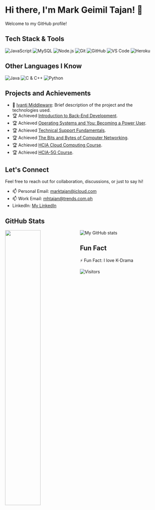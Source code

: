# Hi there, I'm Mark Geimil Tajan! 👋

Welcome to my GitHub profile!

## Tech Stack & Tools

![JavaScript](https://img.shields.io/badge/-JavaScript-eed718?style=flat&logo=javascript&logoColor=ffffff)
![MySQL](https://img.shields.io/badge/-MySQL-F29111?style=flat&logo=mysql&logoColor=FFFFFF)
![Node.js](https://img.shields.io/badge/-Node.js-3C873A?style=flat&logo=Node.js&logoColor=white)
![Git](http://img.shields.io/badge/-Git-F1502F?style=flat&logo=git&logoColor=FFFFFF)
![GitHub](http://img.shields.io/badge/-Github-000000?style=flat&logo=github&logoColor=FFFFFF)
![VS Code](http://img.shields.io/badge/-VS%20Code-007ACC?style=flat&logo=visual%20studio%20code&logoColor=white)
![Heroku](http://img.shields.io/badge/-Heroku-430098?style=flat&logo=heroku&logoColor=white)

## Other Languages I Know

![Java](http://img.shields.io/badge/-Java-F89820?style=flat&logo=java&logoColor=white)
![C & C++](https://img.shields.io/badge/-C%20&%20C++-659ad2?style=flat&logo=c%2B%2B&logoColor=ffffff)
![Python](https://img.shields.io/badge/-Python-black?style=flat&logo=python&logoColor=white)

## Projects and Achievements

- 🚀 [Ivanti Middleware](https://github.com/mhtajan/ivanti-middleware): Brief description of the project and the technologies used.
- 🏆 Achieved [Introduction to Back-End Development](https://www.coursera.org/account/accomplishments/certificate/6VSENEGL2MEY).
- 🏆 Achieved [Operating Systems and You: Becoming a Power User](https://www.coursera.org/account/accomplishments/certificate/WQ54WTBNTN2Z).
- 🏆 Achieved [Technical Support Fundamentals](https://www.coursera.org/account/accomplishments/verify/A9ZMCWPG4ZJN).
- 🏆 Achieved [The Bits and Bytes of Computer Networking](https://www.coursera.org/account/accomplishments/verify/9YTTQWM9QGQ8).
- 🏆 Achieved [HCIA Cloud Computing Course](https://ilearningx.huawei.com/portal/certificates/5ee054e226d94eabbe26c84f5de16ed5).
- 🏆 Achieved [HCIA-5G Course](https://ilearningx.huawei.com/portal/certificates/fda01c89973049b79037e2c2ffcb1896).

## Let's Connect

Feel free to reach out for collaboration, discussions, or just to say hi!

- 📫 Personal Email: marktajan@icloud.com
- 📫 Work Email: mhtajan@trends.com.ph
- LinkedIn: [My LinkedIn](https://www.linkedin.com/in/mhtajan/)

## GitHub Stats

<a href="https://github.com/mhtajan/github-readme-stats">
  <img align="left" width="48%" src="https://github-readme-stats.vercel.app/api/top-langs/?username=mhtajan&layout=compact&theme=tokyonight" />
</a>

![My GitHub stats](https://github-readme-stats.vercel.app/api?username=mhtajan&show_icons=true&count_private=true)

## Fun Fact

⚡ Fun Fact: I love K-Drama

![Visitors](https://api.visitorbadge.io/api/visitors?path=https%3A%2F%2Fgithub.com%2Fmhtajan%2Fmhtajan&label=Total%20views&countColor=%23263759)

<!--
You can also add any other sections that are relevant to your profile, such as your interests, hobbies, contributions, etc.
-->
